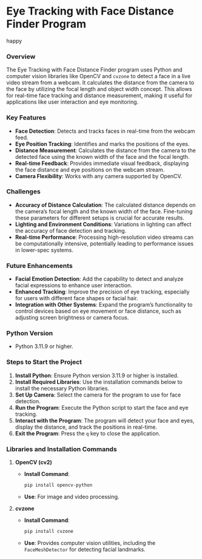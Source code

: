 # **Eye Tracking with Face Distance Finder Program**
happy
### **Overview**
The Eye Tracking with Face Distance Finder program uses Python and computer vision libraries like OpenCV and `cvzone` to detect a face in a live video stream from a webcam. It calculates the distance from the camera to the face by utilizing the focal length and object width concept. This allows for real-time face tracking and distance measurement, making it useful for applications like user interaction and eye monitoring.

### **Key Features**
- **Face Detection**: Detects and tracks faces in real-time from the webcam feed.
- **Eye Position Tracking**: Identifies and marks the positions of the eyes.
- **Distance Measurement**: Calculates the distance from the camera to the detected face using the known width of the face and the focal length.
- **Real-time Feedback**: Provides immediate visual feedback, displaying the face distance and eye positions on the webcam stream.
- **Camera Flexibility**: Works with any camera supported by OpenCV.

### **Challenges**
- **Accuracy of Distance Calculation**: The calculated distance depends on the camera’s focal length and the known width of the face. Fine-tuning these parameters for different setups is crucial for accurate results.
- **Lighting and Environment Conditions**: Variations in lighting can affect the accuracy of face detection and tracking.
- **Real-time Performance**: Processing high-resolution video streams can be computationally intensive, potentially leading to performance issues in lower-spec systems.

### **Future Enhancements**
- **Facial Emotion Detection**: Add the capability to detect and analyze facial expressions to enhance user interaction.
- **Enhanced Tracking**: Improve the precision of eye tracking, especially for users with different face shapes or facial hair.
- **Integration with Other Systems**: Expand the program’s functionality to control devices based on eye movement or face distance, such as adjusting screen brightness or camera focus.

### **Python Version**
- Python 3.11.9 or higher.

### **Steps to Start the Project**
1. **Install Python**: Ensure Python version 3.11.9 or higher is installed.
2. **Install Required Libraries**: Use the installation commands below to install the necessary Python libraries.
3. **Set Up Camera**: Select the camera for the program to use for face detection.
4. **Run the Program**: Execute the Python script to start the face and eye tracking.
5. **Interact with the Program**: The program will detect your face and eyes, display the distance, and track the positions in real-time.
6. **Exit the Program**: Press the `q` key to close the application.

### **Libraries and Installation Commands**

1. **OpenCV (cv2)**
   - **Install Command**:  
     ```bash
     pip install opencv-python
     ```
   - **Use**: For image and video processing.

2. **cvzone**
   - **Install Command**:  
     ```bash
     pip install cvzone
     ```
   - **Use**: Provides computer vision utilities, including the `FaceMeshDetector` for detecting facial landmarks.
